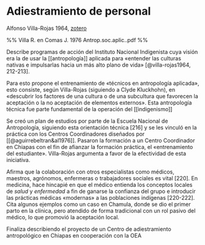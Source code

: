 # Adiestramiento de personal
Alfonso Villa-Rojas 1964, [zotero](zotero://select/items/@villa-rojas1964)

%% Villa R. en Comas J. 1976 Antrop.soc.aplic..pdf %%

Describe programas de acción del Instituto Nacional Indigenista cuya visión era la de usar la [[antropología]] aplicada para «entender las culturas nativas e impulsarlas hacia un más alto plano de vida» [@villa-rojas1964, 212-213].

Para esto propone el entrenamiento de «técnicos en antropología aplicada», esto consiste, según Villa-Rojas (siguiendo a Clyde Kluckhohn), en «descubrir los factores de una cultura o de una subcultura que favorecen la aceptación o la no aceptación de elementos externos». Esta antropología técnica fue parte fundamental de la operación del [[indigenismo]]

Se creó un plan de estudios por parte de la Escuela Nacional de Antropología, siguiendo esta orientación técnica [216] y se les vinculó en la práctica con los Centros Coordinadores diseñados por [[@aguirrebeltran&al1976]]. Pasaron la formación a un Centro Coordinador en Chiapas con el fin de afianzar la formación práctica, el «entrenamiento del estudiante». Villa-Rojas argumenta a favor de la efectividad de esta iniciativa.

Afirma que la colaboración con otros especialistas como médicos, maestros, agrónomos, enfermeras o trabajadores sociales es vital [220]. En medicina, hace hincapié en que el médico entienda los conceptos locales de *salud* y *enfermedad* a fin de ganarse la confianza del grupo e introducir las prácticas médicas «modernas» a las poblaciones indígenas [220-222]. Cita algunos ejemplos como un caso en Chamula, donde se dio el primer parto en la clínica, pero atendido de forma tradicional con un rol pasivo del médico, lo que promovió la aceptación local.

Finaliza describiendo el proyecto de un Centro de adiestramiento antropológico en Chiapas en cooperación con la OEA
